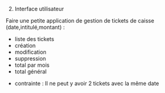2) Interface utilisateur

Faire une petite application de gestion de tickets de caisse (date,intitulé,montant) :
- liste des tickets
- création
- modification
- suppression
- total par mois
- total général
* contrainte : Il ne peut y avoir 2 tickets avec la même date

